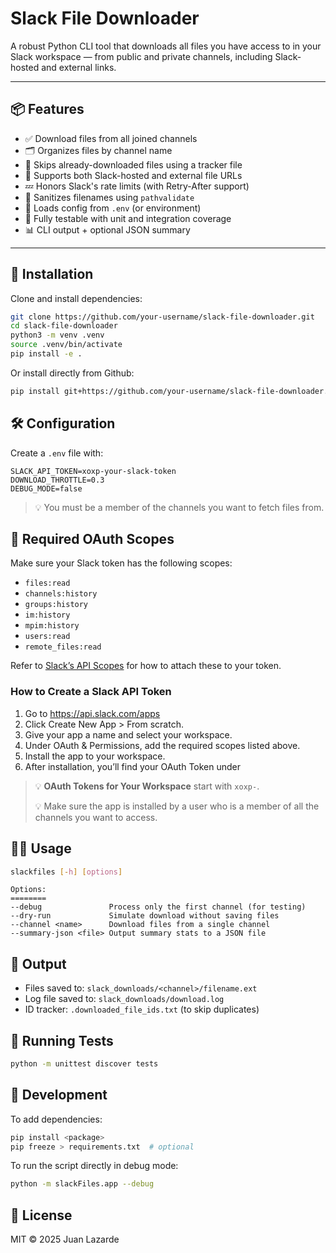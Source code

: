 # Slack File Downloader

A robust Python CLI tool that downloads all files you have access to in your Slack workspace — from public and private channels, including Slack-hosted and external links.

---

## 📦 Features

- ✅ Download files from all joined channels
- 🗂 Organizes files by channel name
- 🔁 Skips already-downloaded files using a tracker file
- 🔗 Supports both Slack-hosted and external file URLs
- 💤 Honors Slack's rate limits (with Retry-After support)
- 🧼 Sanitizes filenames using `pathvalidate`
- 🔐 Loads config from `.env` (or environment)
- 🧪 Fully testable with unit and integration coverage
- 📊 CLI output + optional JSON summary

---

## 🚀 Installation

Clone and install dependencies:

```bash
git clone https://github.com/your-username/slack-file-downloader.git
cd slack-file-downloader
python3 -m venv .venv
source .venv/bin/activate
pip install -e .
```

Or install directly from Github:

```bash
pip install git+https://github.com/your-username/slack-file-downloader.git
```

## 🛠 Configuration

Create a `.env` file with:

```text
SLACK_API_TOKEN=xoxp-your-slack-token
DOWNLOAD_THROTTLE=0.3
DEBUG_MODE=false
```

> 💡 You must be a member of the channels you want to fetch files from.

## 🔐 Required OAuth Scopes

Make sure your Slack token has the following scopes:

- `files:read`
- `channels:history`
- `groups:history`
- `im:history`
- `mpim:history`
- `users:read`
- `remote_files:read`

Refer to [Slack’s API Scopes](https://api.slack.com/scopes) for how to attach these to your token.

### How to Create a Slack API Token

1. Go to <https://api.slack.com/apps>
2. Click Create New App > From scratch.
3. Give your app a name and select your workspace.
4. Under OAuth & Permissions, add the required scopes listed above.
5. Install the app to your workspace.
6. After installation, you’ll find your OAuth Token under

>💡 **OAuth Tokens for Your Workspace** start with `xoxp-`.
>
>💡 Make sure the app is installed by a user who is a member of all the channels you want to access.

## 🧑‍💻 Usage

```bash
slackfiles [-h] [options]
```

```text
Options:
========
--debug               Process only the first channel (for testing)
--dry-run             Simulate download without saving files
--channel <name>      Download files from a single channel
--summary-json <file> Output summary stats to a JSON file
```

## 📁 Output

- Files saved to: `slack_downloads/<channel>/filename.ext`
- Log file saved to: `slack_downloads/download.log`
- ID tracker: `.downloaded_file_ids.txt` (to skip duplicates)

## 🧪 Running Tests

```bash
python -m unittest discover tests
```

## 🧱 Development

To add dependencies:

```bash
pip install <package>
pip freeze > requirements.txt  # optional
```

To run the script directly in debug mode:

```bash
python -m slackFiles.app --debug
```

## 📄 License

MIT © 2025 Juan Lazarde
